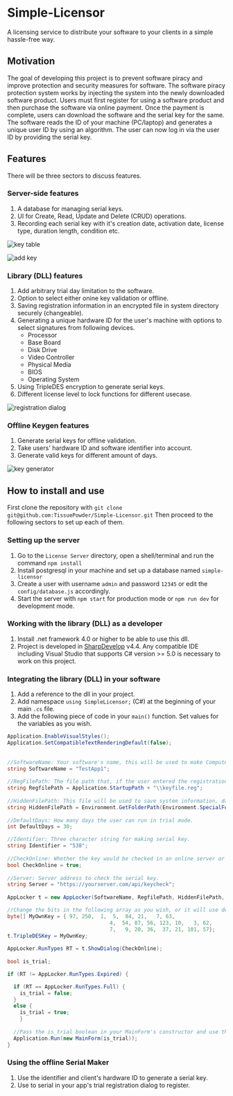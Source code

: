 # Simple-Licensor
A licensing service to distribute your software to your clients in a simple hassle-free way.

## Motivation
The goal of developing this project is to prevent software piracy and improve protection and security measures for software. The software piracy protection system works by injecting the system into the newly downloaded software product. Users must first register for using a software product and then purchase the software via online payment. Once the payment is complete, users can download the software and the serial key for the same. The software reads the ID of your machine (PC/laptop) and generates a unique user ID by using an algorithm. The user can now log in via the user ID by providing the serial key.

## Features
There will be three sectors to discuss features.

### Server-side features
1. A database for managing serial keys.
2. UI for Create, Read, Update and Delete (CRUD) operations.
3. Recording each serial key with it's creation date, activation date, license type, duration length, condition etc.

![key table](blob/key_table.png?raw=true)

![add key](blob/add_key.png?raw=true)

### Library (DLL) features
1. Add arbitrary trial day limitation to the software.
2. Option to select either onine key validation or offline.
3. Saving registration information in an encrypted file in system directory securely (changeable).
4. Generating a unique hardware ID for the user's machine with options to select signatures from following devices.
   - Processor
   - Base Board
   - Disk Drive
   - Video Controller
   - Physical Media
   - BIOS
   - Operating System
5. Using TripleDES encryption to generate serial keys.
6. Different license level to lock functions for different usecase.

![registration dialog](blob/registration_dialog.png?raw=true)

### Offline Keygen features
1. Generate serial keys for offline validation.
2. Take users' hardware ID and software identifier into account.
3. Generate valid keys for different amount of days.

![key generator](blob/key_generator.png?raw=true)


## How to install and use
First clone the repository with `git clone git@github.com:TissuePowder/Simple-Licensor.git`
Then proceed to the following sectors to set up each of them.

### Setting up the server
1. Go to the `License Server` directory, open a shell/terminal and run the command `npm install`
2. Install postgresql in your machine and set up a database named `simple-licensor`
3. Create a user with username `admin` and password `12345` or edit the `config/database.js` accordingly.
4. Start the server with `npm start` for production mode or `npm run dev` for development mode.

### Working with the library (DLL) as a developer
1. Install .net framework 4.0 or higher to be able to use this dll.
2. Project is developed in [SharpDevelop](https://github.com/icsharpcode/SharpDevelop) v4.4. Any compatible IDE including Visual Studio that supports C# version >= 5.0 is necessary to work on this project.

### Integrating the library (DLL) in your software
1. Add a reference to the dll in your project.
2. Add namespace `using SimpleLicensor;` (C#) at the beginning of your main `.cs` file.
3. Add the following piece of code in your `main()` function. Set values for the variables as you wish.
```C#
Application.EnableVisualStyles();
Application.SetCompatibleTextRenderingDefault(false);
		    
		    
//SoftwareName: Your software's name, this will be used to make ComputerID
string SoftwareName = "TestApp1";
		    
//RegFilePath: The file path that, if the user entered the registration code, will save it and check on every run.
string RegfilePath = Application.StartupPath + "\\keyfile.reg";
		    
//HiddenFilePath: This file will be used to save system information, days to finish trial mode, and current date.
string HiddenFilePath = Environment.GetFolderPath(Environment.SpecialFolder.System) + "\\SimpleLicensor.bfr";
						
//DefaultDays: How many days the user can run in trial mode.
int DefaultDays = 30;

//Identifier: Three character string for making serial key.
string Identifier = "538";
			
//CheckOnline: Whether the key would be checked in an online server or offline.
bool CheckOnline = true;
			
//Server: Server address to check the serial key.
string Server = "https://yourserver.com/api/keycheck";
		
AppLocker t = new AppLocker(SoftwareName, RegfilePath, HiddenFilePath, DefaultDays, Identifier, Server);

//Change the bits in the following array as you wish, or it will use default encryption.
byte[] MyOwnKey = { 97, 250,  1,  5,  84, 21,   7, 63,
		                         4,  54, 87, 56, 123, 10,   3, 62,
		                         7,   9, 20, 36,  37, 21, 101, 57};
t.TripleDESKey = MyOwnKey;
		
AppLocker.RunTypes RT = t.ShowDialog(CheckOnline);
		    
bool is_trial;

if (RT != AppLocker.RunTypes.Expired) {

  if (RT == AppLocker.RunTypes.Full) {
    is_trial = false;
  }
  else {
    is_trial = true;
	}
  
  //Pass the is_trial boolean in your MainForm's constructor and use the value to lock functions.
  Application.Run(new MainForm(is_trial));
}
```

### Using the offline Serial Maker
1. Use the identifier and client's hardware ID to generate a serial key.
2. Use to serial in your app's trial registration dialog to register.
